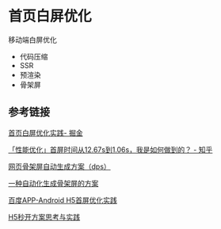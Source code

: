 # 首页白屏优化

移动端白屏优化

- 代码压缩
- SSR
- 预渲染
- 骨架屏



## 参考链接

[首页白屏优化实践- 掘金](https://juejin.im/post/5d7468db5188253264365017)

[「性能优化」首屏时间从12.67s到1.06s，我是如何做到的？ - 知乎](https://zhuanlan.zhihu.com/p/46046242)

[网页骨架屏自动生成方案（dps）](https://juejin.im/post/5d320900f265da1bd424bab9)

[一种自动化生成骨架屏的方案](https://github.com/Jocs/jocs.github.io/issues/22)

[百度APP-Android H5首屏优化实践](https://juejin.im/post/5eddfaebe51d45789e0d9b8c)

[H5秒开方案思考与实践](https://mp.weixin.qq.com/s?__biz=MzA4Nzg0MDM5Nw==&mid=2247487585&idx=1&sn=a653e889be9e27b2d788ba96f3e99155)

